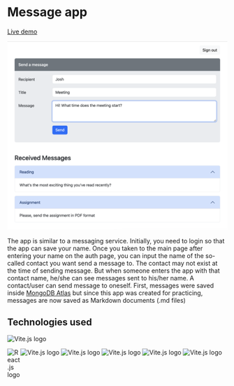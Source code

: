 # Message app

[Live demo]()

![Main page](/client/src/assets/main-page.png "Main page")

The app is similar to a messaging service. Initially, you need to login so that
the app can save your name. Once you taken to the main page after entering your
name on the auth page, you can input the name of the so-called contact you want
send a message to. The contact may not exist at the time of sending message. But
when someone enters the app with that contact name, he/she can see messages sent
to his/her name. A contact/user can send message to oneself. First, messages
were saved inside [MongoDB Atlas](https://www.mongodb.com/docs/atlas) but since
this app was created for practicing, messages are now saved as Markdown
documents (.md files)

## Technologies used

![Vite.js logo](https://cdn.worldvectorlogo.com/logos/express-109.svg "Vite.js")

<img align="left" title="React.js" alt="React.js logo" src="https://cdn.worldvectorlogo.com/logos/react-.svg" width="30" />
<img title="Vite.js" alt="Vite.js logo" src="https://cdn.worldvectorlogo.com/logos/vitejs.svg" width="200" height="100">
<img title="Vite.js" alt="Vite.js logo" src="https://cdn.worldvectorlogo.com/logos/bootstrap-5-1.svg" width="200" height="100">
<img title="Vite.js" alt="Vite.js logo" src="https://cdn.worldvectorlogo.com/logos/nodejs-1.svg" width="200" height="100">
<img title="Vite.js" alt="Vite.js logo" src="https://cdn.worldvectorlogo.com/logos/express-109.svg" width="150" height="100">
<img title="Vite.js" alt="Vite.js logo" src="https://cdn.worldvectorlogo.com/logos/markdown.svg" width="200" height="100">

